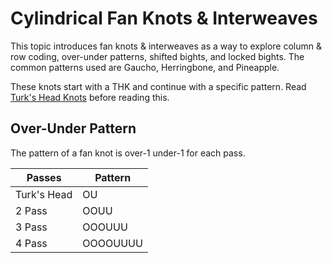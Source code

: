 # Cylindrical Fan Knots & Interweaves

This topic introduces fan knots & interweaves as a way to explore column & row coding, over-under patterns, shifted bights, and locked bights. The common patterns used are Gaucho, Herringbone, and Pineapple.

These knots start with a THK and continue with a specific pattern. Read [Turk's Head Knots]() before reading this. 



## Over-Under Pattern

The pattern of a fan knot is over-1 under-1 for each pass.  

| **Passes**   | **Pattern** |
|--------------|-------------|
| Turk's Head  | OU          |
| 2 Pass       | OOUU        |
| 3 Pass       | OOOUUU      |
| 4 Pass       | OOOOUUUU    |





